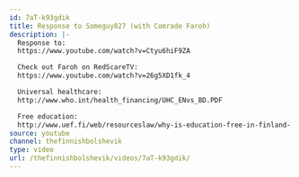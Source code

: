 ```yaml
---
id: 7aT-k93gdik
title: Response to Someguy827 (with Comrade Faroh)
description: |-
  Response to:
  https://www.youtube.com/watch?v=Ctyu6hiF9ZA

  Check out Faroh on RedScareTV:
  https://www.youtube.com/watch?v=26g5XD1fk_4

  Universal healthcare:
  http://www.who.int/health_financing/UHC_ENvs_BD.PDF

  Free education:
  http://www.uef.fi/web/resourceslaw/why-is-education-free-in-finland-
source: youtube
channel: thefinnishbolshevik
type: video
url: /thefinnishbolshevik/videos/7aT-k93gdik/
---
```

